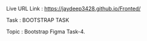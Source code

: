 Live URL Link : https://jaydeep3428.github.io/Fronted/

Task : BOOTSTRAP TASK

Topic : Bootstrap Figma Task-4.